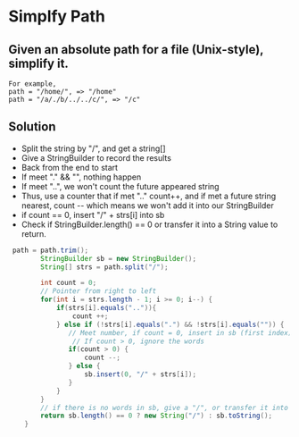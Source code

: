 # Simplfy Path

## Given an absolute path for a file (Unix-style), simplify it.

```
For example,
path = "/home/", => "/home"
path = "/a/./b/../../c/", => "/c"
```

## Solution
- Split the string by "/", and get a string[]
- Give a StringBuilder to record the results
- Back from the end to start
- If meet "." && "", nothing happen
- If meet "..", we won't count the future appeared string
- Thus, use a counter that if met ".." count++, and if met a future string nearest, count -- which means we won't add it into our StringBuilder
- if count == 0, insert "/" + strs[i] into sb
- Check if StringBuilder.length() == 0 or transfer it into a String value to return.

```java
 path = path.trim();
        StringBuilder sb = new StringBuilder();
        String[] strs = path.split("/");

        int count = 0;
        // Pointer from right to left
        for(int i = strs.length - 1; i >= 0; i--) {
            if(strs[i].equals("..")){
                count ++;
            } else if (!strs[i].equals(".") && !strs[i].equals("")) {
               // Meet number, if count = 0, insert in sb (first index)
                // If count > 0, ignore the words
               if(count > 0) {
                   count --;
               } else {
                   sb.insert(0, "/" + strs[i]);
               }
            }
        }
        // if there is no words in sb, give a "/", or transfer it into String
        return sb.length() == 0 ? new String("/") : sb.toString();
    }

```